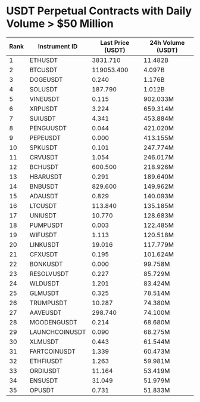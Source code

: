 # USDT Perpetual Contracts with Daily Volume > $50 Million

| Rank | Instrument ID | Last Price (USDT) | 24h Volume (USDT) |
|------|---------------|-------------------|-------------------|
| 1 | ETHUSDT | 3831.710 | 11.482B |
| 2 | BTCUSDT | 119053.400 | 4.097B |
| 3 | DOGEUSDT | 0.240 | 1.176B |
| 4 | SOLUSDT | 187.790 | 1.012B |
| 5 | VINEUSDT | 0.115 | 902.033M |
| 6 | XRPUSDT | 3.224 | 659.314M |
| 7 | SUIUSDT | 4.341 | 453.884M |
| 8 | PENGUUSDT | 0.044 | 421.020M |
| 9 | PEPEUSDT | 0.000 | 413.155M |
| 10 | SPKUSDT | 0.101 | 247.774M |
| 11 | CRVUSDT | 1.054 | 246.017M |
| 12 | BCHUSDT | 600.500 | 218.926M |
| 13 | HBARUSDT | 0.291 | 189.640M |
| 14 | BNBUSDT | 829.600 | 149.962M |
| 15 | ADAUSDT | 0.829 | 140.093M |
| 16 | LTCUSDT | 113.840 | 135.185M |
| 17 | UNIUSDT | 10.770 | 128.683M |
| 18 | PUMPUSDT | 0.003 | 122.485M |
| 19 | WIFUSDT | 1.113 | 120.518M |
| 20 | LINKUSDT | 19.016 | 117.779M |
| 21 | CFXUSDT | 0.195 | 101.624M |
| 22 | BONKUSDT | 0.000 | 99.758M |
| 23 | RESOLVUSDT | 0.227 | 85.729M |
| 24 | WLDUSDT | 1.201 | 83.424M |
| 25 | GLMUSDT | 0.325 | 78.514M |
| 26 | TRUMPUSDT | 10.287 | 74.380M |
| 27 | AAVEUSDT | 298.740 | 74.100M |
| 28 | MOODENGUSDT | 0.214 | 68.680M |
| 29 | LAUNCHCOINUSDT | 0.090 | 68.275M |
| 30 | XLMUSDT | 0.443 | 61.544M |
| 31 | FARTCOINUSDT | 1.339 | 60.473M |
| 32 | ETHFIUSDT | 1.263 | 59.981M |
| 33 | ORDIUSDT | 11.164 | 53.419M |
| 34 | ENSUSDT | 31.049 | 51.979M |
| 35 | OPUSDT | 0.731 | 51.833M |
